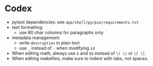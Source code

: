 # Codex

- pytest dependencies: see `app/shell/py/pie/requirements.txt`
- text formatting:
  - use 80 char columns for paragraphs only
- metadata management:
  - write `description` in plain text
  - use `_` instead of `-` when modifying `id` 
- When editing math, always use `$` and `$$` instead of `\( \)` or `\[ \]`.
- When editing makefiles, make sure to indent with tabs, not spaces.
